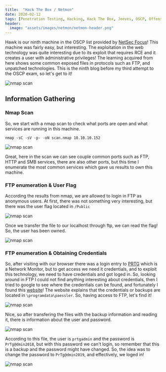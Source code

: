 ```yaml
---
title:  "Hack The Box / Netmon"
date: 2020-02-12
tags: [Penetration Testing, Hacking, Hack The Box, Jeeves, OSCP, Offensive Security]
header: 
  image: "assets/images/netmon/netmon-header.png"
---
```

Hawk is our ninth machine in the OSCP list provided by [NetSec Focus](https://www.netsecfocus.com/)! This machine was fairly easy, but interesting. The exploitation in the web technology was quite interesting due to its exploit that requires RCE and it creates a user with administrative privileges! The learning acquired from here shows some common exposed files in protocols such as FTP, and unpatched technologies. This is the ninth blog before my third attempt to the OSCP exam, so let's get to it!

<img src="{{ site.url }}{{ site.baseurl }}/assets/images/netmon/list.jpg" alt="nmap scan">

## Information Gathering


### Nmap Scan
So, we start with a nmap scan to check what ports are open and what services are running in this machine.
```
nmap -sC -sV -p- -oN scan.nmap 10.10.10.152
```
<img src="{{ site.url }}{{ site.baseurl }}/assets/images/netmon/nmap.png" alt="nmap scan">

Great, here in the scan we can see couple common ports such as FTP, HTTP and SMB services, there are also other ports, but this time I enumerate the most common services which gave us results to own this machine. 

### FTP enumeration & User Flag

According the results from nmap, we are allowed to login in FTP as anonymous users. At first, there was not something very interesting, but there was the user flag located in ```/Public```

<img src="{{ site.url }}{{ site.baseurl }}/assets/images/netmon/ftp-user.png" alt="nmap scan">

Once we transfer the file to our localhost through ftp, we can read the flag! So, the user has been owned. 

<img src="{{ site.url }}{{ site.baseurl }}/assets/images/netmon/user-flag.png" alt="nmap scan">

### FTP enumeration & Obtaining Credentials

So, after visiting with our browser there was a login entry to [PRTG](https://www.paessler.com/prtg) which is a Network Monitor, but to get access we need it credentials, and to exploit this technology, we need to have credentials and got loged in. So, looking around in FTP I could not find anything interesting about credentials, then I tried to google to see where the credentials can be found, and fortunately I found this [website](https://kb.paessler.com/en/topic/463-how-and-where-does-prtg-store-its-data)! The website explains that the credentials or backups are located in ```\programdata\paessler```. So, having access to FTP, let's find it!

<img src="{{ site.url }}{{ site.baseurl }}/assets/images/netmon/backup.png" alt="nmap scan">

Nice, so after transfering the files with the backup information and reading it, there is information about the user and password. 

<img src="{{ site.url }}{{ site.baseurl }}/assets/images/netmon/pass-found.png" alt="nmap scan">

According to this file, the user is ```prtgadmin``` and the password is ```PrTg@dmin2018```, but with this password we can't login, so remember that this is a backup and the password might have changed. So, the idea was to change the password to ```PrTg@dmin2019```, and effectively, we loged in!

<img src="{{ site.url }}{{ site.baseurl }}/assets/images/netmon/loged-in.png" alt="nmap scan">

